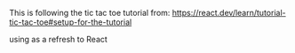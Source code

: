 This is following the tic tac toe tutorial from: https://react.dev/learn/tutorial-tic-tac-toe#setup-for-the-tutorial

using as a refresh to React
